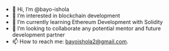 - 👋 Hi, I’m @bayo-ishola
- 👀 I’m interested in blockchain development
- 🌱 I’m currently learning Ethereum Development with Solidity
- 💞️ I’m looking to collaborate any potential mentor and future development partner
- 📫 How to reach me: bayoishola2@gmail.com.

<!---
bayo-ishola/bayo-ishola is a ✨ special ✨ repository because its `README.md` (this file) appears on your GitHub profile.
You can click the Preview link to take a look at your changes.
--->
